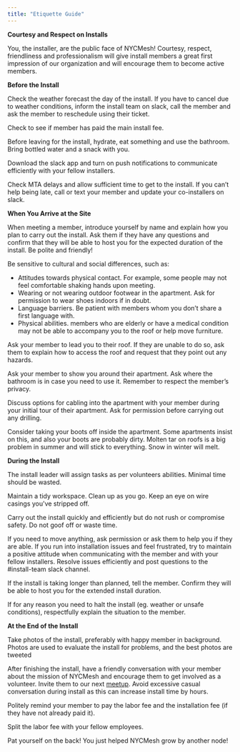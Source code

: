 ```yaml
---
title: "Etiquette Guide"
---
```


**Courtesy and Respect on Installs**

You, the installer, are the public face of NYCMesh! Courtesy, respect, friendliness and
professionalism will give install members a great first impression of our organization and
will encourage them to become active members.

**Before the Install**

Check the weather forecast the day of the install. If you have to cancel due to weather
conditions, inform the install team on slack, call the member and ask the member to
reschedule using their ticket.

Check to see if member has paid the main install fee.

Before leaving for the install, hydrate, eat something and use the bathroom. Bring bottled
water and a snack with you.

Download the slack app and turn on push notifications to communicate efficiently with your
fellow installers.

Check MTA delays and allow sufficient time to get to the install. If you can’t help being
late, call or text your member and update your co-installers on slack.

**When You Arrive at the Site**

When meeting a member, introduce yourself by name and explain how you plan to carry out
the install. Ask them if they have any questions and confirm that they will be able to
host you for the expected duration of the install. Be polite and friendly!

Be sensitive to cultural and social differences, such as:

* Attitudes towards physical contact. For example, some people may not feel comfortable
shaking hands upon meeting.
* Wearing or not wearing outdoor footwear in the apartment. Ask for permission to wear
shoes indoors if in doubt.
* Language barriers. Be patient with members whom you don’t share a first language with.
* Physical abilities. members who are elderly or have a medical condition may not be
able to accompany you to the roof or help move furniture.

Ask your member to lead you to their roof. If they are unable to do so, ask them to
explain how to access the roof and request that they point out any hazards.

Ask your member to show you around their apartment. Ask where the bathroom is in case you need to use it. Remember to respect the member’s privacy.

Discuss options for cabling into the apartment with your member during your initial tour
of their apartment. Ask for permission before carrying out any drilling.

Consider taking your boots off inside the apartment. Some apartments insist on this, and also your boots are probably dirty. Molten tar on roofs is a big problem in summer and will stick to everything. Snow in winter will melt.

**During the Install**

The install leader will assign tasks as per volunteers abilities. Minimal time should be wasted.

Maintain a tidy workspace. Clean up as you go. Keep an eye on wire casings you've stripped
off.

Carry out the install quickly and efficiently but do not rush or compromise safety. Do not goof off or waste time.

If you need to move anything, ask permission or ask them to help you if they are able. 
If you run into installation issues and feel frustrated, try to maintain a positive
attitude when communicating with the member and with your fellow installers. Resolve issues efficiently and post questions to the #install-team slack channel.

If the install is taking longer than planned, tell the member. Confirm they will be able to host you for the extended install duration.

If for any reason you need to halt the install (eg. weather or unsafe conditions), respectfully explain the situation to the member.

**At the End of the Install**

Take photos of the install, preferably with happy member in background. Photos are used to evaluate the install for problems, and the best photos are tweeted

After finishing the install, have a friendly conversation with your member about the mission of NYCMesh and encourage them to get involved as a volunteer. Invite them to our next
[meetup](https://www.meetup.com/nycmesh/). Avoid excessive casual conversation during install as this can increase install time by hours.


Politely remind your member to pay the labor fee and the installation fee (if they have
not already paid it).

Split the labor fee with your fellow employees.

Pat yourself on the back! You just helped NYCMesh grow by another node!


